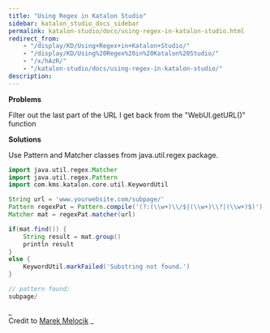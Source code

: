 ```yaml
---
title: "Using Regex in Katalon Studio" 
sidebar: katalon_studio_docs_sidebar
permalink: katalon-studio/docs/using-regex-in-katalon-studio.html 
redirect_from:
    - "/display/KD/Using+Regex+in+Katalon+Studio/"
    - "/display/KD/Using%20Regex%20in%20Katalon%20Studio/"
    - "/x/hAzR/"
    - "/katalon-studio/docs/using-regex-in-katalon-studio/"
description: 
---
```

**Problems**

Filter out the last part of the URL I get back from the "WebUI.getURL()" function

**Solutions**

Use Pattern and Matcher classes from java.util.regex package.

```groovy
import java.util.regex.Matcher
import java.util.regex.Pattern
import com.kms.katalon.core.util.KeywordUtil

String url = 'www.yourwebsite.com/subpage/'
Pattern regexPat = Pattern.compile('(?:(\\w+)\\/$|(\\w+)\\?|(\\w+)$)')
Matcher mat = regexPat.matcher(url)

if(mat.find()) {
    String result = mat.group()
    println result
}
else {
    KeywordUtil.markFailed('Substring not found.')
}

// pattern found:
subpage/
```

_  
Credit to [Marek Melocik](https://forum.katalon.com/profile/18/Marek%20Melocik) _